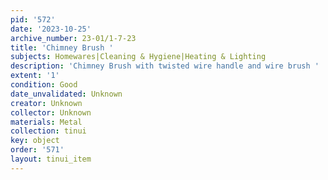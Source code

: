 ```yaml
---
pid: '572'
date: '2023-10-25'
archive_number: 23-01/1-7-23
title: 'Chimney Brush '
subjects: Homewares|Cleaning & Hygiene|Heating & Lighting
description: 'Chimney Brush with twisted wire handle and wire brush '
extent: '1'
condition: Good
date_unvalidated: Unknown
creator: Unknown
collector: Unknown
materials: Metal
collection: tinui
key: object
order: '571'
layout: tinui_item
---
```


